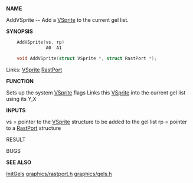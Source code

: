 
**NAME**

AddVSprite -- Add a [VSprite](_00C3) to the current gel list.

**SYNOPSIS**

```c
    AddVSprite(vs, rp)
               A0  A1

    void AddVSprite(struct VSprite *, struct RastPort *);

```
Links: [VSprite](_00C3) [RastPort](_00AF) 

**FUNCTION**

Sets up the system [VSprite](_00C3) flags
Links this [VSprite](_00C3) into the current gel list using its Y,X

**INPUTS**

vs = pointer to the [VSprite](_00C3) structure to be added to the gel list
rp = pointer to a [RastPort](_00AF) structure

RESULT

BUGS

**SEE ALSO**

[InitGels](InitGels)  [graphics/rastport.h](_00AF)  [graphics/gels.h](_00C3)
